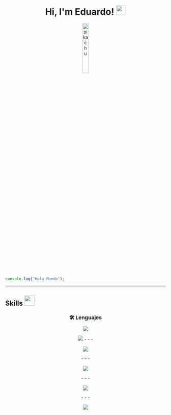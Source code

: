 <h1 align="center">
Hi, I'm Eduardo!
<img src="https://media.giphy.com/media/hvRJCLFzcasrR4ia7z/giphy.gif" width="30"></h1>
<p align="center">
<img src="https://media.giphy.com/media/zkMri4yiJ3Mdy/giphy.gif?cid=790b7611qub0ukecwrzqh5zb1vkl64k84wm40nwsptcdabk5&ep=v1_gifs_search&rid=giphy.gif&ct=g" alt="pikachu" width="20%">
</p>

```js
console.log("Hola Mundo");
```
----

<h2> Skills <img src = "https://media2.giphy.com/media/QssGEmpkyEOhBCb7e1/giphy.gif?cid=ecf05e47a0n3gi1bfqntqmob8g9aid1oyj2wr3ds3mg700bl&rid=giphy.gif" width = 32px> </h2>
<p>
<div align="center" style="line-height:1.2;">
  <h3>🛠️ Lenguajes</h3>
<p align="center">
  <img src="https://skillicons.dev/icons?i=javascript,typescript,php,java" />
</p>
<p align="center">
  <img src="https://skillicons.dev/icons?i=html,css,react,vite,redux,tailwindcss,bootstrap,mui" />
- - -
<p align="center">
  <img src="https://skillicons.dev/icons?i=nodejs,nestjs,express,sequelize" />
</p>
- - -
<p align="center">
  <img src="https://skillicons.dev/icons?i=flutter" />
</p>
- - -
<p align="center">
  <img src="https://skillicons.dev/icons?i=postgresql,mysql,firebase" />
</p>
- - -
<p align="center">
  <img src="https://skillicons.dev/icons?i=docker,git,postman,npm,pnpm,vercel" />
</p>
</div>
  
